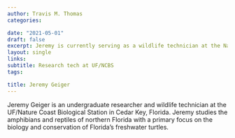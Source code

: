 ```yaml
---
author: Travis M. Thomas
categories:

date: "2021-05-01"
draft: false
excerpt: Jeremy is currently serving as a wildlife technician at the Nature Coast Biological Station where he assists with research on imperiled species.
layout: single
links:
subtitle: Research tech at UF/NCBS
tags:

title: Jeremy Geiger
---
```


Jeremy Geiger is an undergraduate researcher and wildlife technician at the UF/Nature Coast Biological Station in Cedar Key, Florida. Jeremy studies the amphibians and reptiles of northern Florida with a primary focus on the biology and conservation of Florida’s freshwater turtles.
